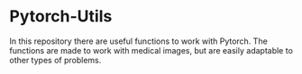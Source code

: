 # Pytorch-Utils

In this repository there are useful functions to work with Pytorch.
The functions are made to work with medical images, but are easily adaptable to other types of problems.
